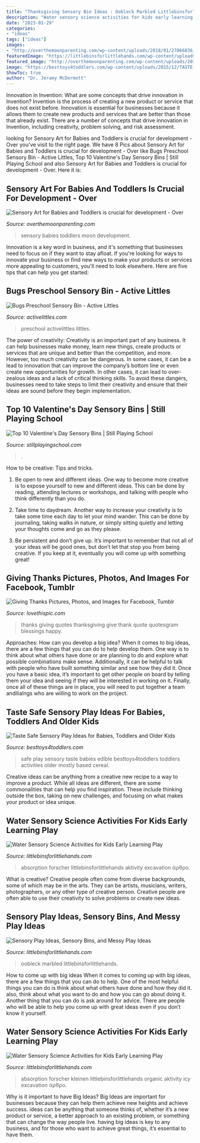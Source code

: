 ```yaml
---
title: "Thanksgiving Sensory Bin Ideas : Oobleck Marbled Littlebinsforlittlehands"
description: "Water sensory science activities for kids early learning play"
date: "2023-01-29"
categories:
- "ideas"
tags: ["ideas"]
images:
- "http://overthemoonparenting.com/wp-content/uploads/2018/01/27066836_1694582517270298_5683707731239253994_n.jpg"
featuredImage: "https://littlebinsforlittlehands.com/wp-content/uploads/2014/11/Water-Sensory-Science-Experiment-with-cotton-balls.jpg"
featured_image: "http://overthemoonparenting.com/wp-content/uploads/2018/01/27066836_1694582517270298_5683707731239253994_n.jpg"
image: "https://besttoys4toddlers.com/wp-content/uploads/2015/12/TASTE-SAFE-sensory-play-ideas-for-kids.jpg"
ShowToc: true
author: "Dr. Jeramy McDermott"
---
```



Innovation in Invention: What are some concepts that drive innovation in Invention?
Invention is the process of creating a new product or service that does not exist before. Innovation is essential for businesses because it allows them to create new products and services that are better than those that already exist. There are a number of concepts that drive innovation in Invention, including creativity, problem solving, and risk assessment.

	

		
looking for Sensory Art for Babies and Toddlers is crucial for development - Over you've visit to the right page. We have 8 Pics about Sensory Art for Babies and Toddlers is crucial for development - Over like Bugs Preschool Sensory Bin - Active Littles, Top 10 Valentine&#039;s Day Sensory Bins | Still Playing School and also Sensory Art for Babies and Toddlers is crucial for development - Over. Here it is:
		
    
## Sensory Art For Babies And Toddlers Is Crucial For Development - Over

<img loading=lazy src="http://overthemoonparenting.com/wp-content/uploads/2018/01/27066836_1694582517270298_5683707731239253994_n.jpg" onerror="this.onerror=null;this.src='https://tse4.mm.bing.net/th?id=OIP.ABtXd85Oo3f8Wk3ZEk4rSwHaJ3&amp;pid=15.1';" alt="Sensory Art for Babies and Toddlers is crucial for development - Over">

_Source: overthemoonparenting.com_

>sensory babies toddlers moon development. 

	

Innovation is a key word in business, and it's something that businesses need to focus on if they want to stay afloat. If you're looking for ways to innovate your business or find new ways to make your products or services more appealing to customers, you'll need to look elsewhere. Here are five tips that can help you get started: 

    
## Bugs Preschool Sensory Bin - Active Littles

<img loading=lazy src="https://activelittles.com/wp-content/uploads/2020/05/bugs-preschool-sensory-bin-for-kids-980x1470.png" onerror="this.onerror=null;this.src='https://tse4.mm.bing.net/th?id=OIP.PfAsdmj15AWdIGG1ETGFuwHaLH&amp;pid=15.1';" alt="Bugs Preschool Sensory Bin - Active Littles">

_Source: activelittles.com_

>preschool activelittles littles. 

	

The power of creativity:
Creativity is an important part of any business. It can help businesses make money, learn new things, create products or services that are unique and better than the competition, and more. However, too much creativity can be dangerous. In some cases, it can be a lead to innovation that can improve the company’s bottom line or even create new opportunities for growth. In other cases, it can lead to over-zealous ideas and a lack of critical thinking skills. To avoid these dangers, businesses need to take steps to limit their creativity and ensure that their ideas are sound before they begin implementation.

    
## Top 10 Valentine&#039;s Day Sensory Bins | Still Playing School

<img loading=lazy src="https://3.bp.blogspot.com/-7aOZ93-PQrc/Vp7MbwH7JOI/AAAAAAAAREM/0t3jAT4Wgbk/s1600/valentines-day-kids-sensory-bins.jpg" onerror="this.onerror=null;this.src='https://tse1.mm.bing.net/th?id=OIP.PtmAMz1g6_wlElvN5zG6twHaJ4&amp;pid=15.1';" alt="Top 10 Valentine&#039;s Day Sensory Bins | Still Playing School">

_Source: stillplayingschool.com_

>. 

	

How to be creative: Tips and tricks.
1. Be open to new and different ideas. One way to become more creative is to expose yourself to new and different ideas. This can be done by reading, attending lectures or workshops, and talking with people who think differently than you do.
2. Take time to daydream. Another way to increase your creativity is to take some time each day to let your mind wander. This can be done by journaling, taking walks in nature, or simply sitting quietly and letting your thoughts come and go as they please.

3. Be persistent and don’t give up. It’s important to remember that not all of your ideas will be good ones, but don’t let that stop you from being creative. If you keep at it, eventually you will come up with something great!

    
## Giving Thanks Pictures, Photos, And Images For Facebook, Tumblr

<img loading=lazy src="http://www.lovethispic.com/uploaded_images/49746-Giving-Thanks.jpg" onerror="this.onerror=null;this.src='https://tse2.mm.bing.net/th?id=OIP.--O_Yu9VzKBBIjUMXteXAgHaJ4&amp;pid=15.1';" alt="Giving Thanks Pictures, Photos, and Images for Facebook, Tumblr">

_Source: lovethispic.com_

>thanks giving quotes thanksgiving give thank quote quotesgram blessings happy. 

	

Approaches: How can you develop a big idea?
When it comes to big ideas, there are a few things that you can do to help develop them. One way is to think about what others have done or are planning to do and explore what possible combinations make sense. Additionally, it can be helpful to talk with people who have built something similar and see how they did it. Once you have a basic idea, it’s important to get other people on board by telling them your idea and seeing if they will be interested in working on it. Finally, once all of these things are in place, you will need to put together a team andilialngs who are willing to work on the project.

    
## Taste Safe Sensory Play Ideas For Babies, Toddlers And Older Kids

<img loading=lazy src="https://besttoys4toddlers.com/wp-content/uploads/2015/12/TASTE-SAFE-sensory-play-ideas-for-kids.jpg" onerror="this.onerror=null;this.src='https://tse2.mm.bing.net/th?id=OIP.JuhIk3IQdj3Lh7FRx9fXYgHaLH&amp;pid=15.1';" alt="Taste Safe Sensory Play Ideas for Babies, Toddlers and Older Kids">

_Source: besttoys4toddlers.com_

>safe play sensory taste babies edible besttoys4toddlers toddlers activities older mostly based cereal. 

	

Creative ideas can be anything from a creative new recipe to a way to improve a product. While all ideas are different, there are some commonalities that can help you find inspiration. These include thinking outside the box, taking on new challenges, and focusing on what makes your product or idea unique.

    
## Water Sensory Science Activities For Kids Early Learning Play

<img loading=lazy src="https://littlebinsforlittlehands.com/wp-content/uploads/2014/11/Water-Sensory-Science-Experiment-with-cotton-balls-718x1024.jpg" onerror="this.onerror=null;this.src='https://tse4.mm.bing.net/th?id=OIP.FjLVmVyyeK8Yksl4w9j4fwHaKk&amp;pid=15.1';" alt="Water Sensory Science Activities for Kids Early Learning Play">

_Source: littlebinsforlittlehands.com_

>absorption forscher littlebinsforlittlehands aktivity excavation άρθρο. 

	

What is creative?
Creative people often come from diverse backgrounds, some of which may be in the arts. They can be artists, musicians, writers, photographers, or any other type of creative person. Creative people are often able to use their creativity to solve problems or create new ideas.

    
## Sensory Play Ideas, Sensory Bins, And Messy Play Ideas

<img loading=lazy src="https://littlebinsforlittlehands.com/wp-content/uploads/2015/02/Marbled-Oobleck-Science-Art-Sensory-Play-Activity.jpg" onerror="this.onerror=null;this.src='https://tse4.mm.bing.net/th?id=OIP.JjWWHYCGyR6YFXSmEpvx_gHaNv&amp;pid=15.1';" alt="Sensory Play Ideas, Sensory Bins, and Messy Play Ideas">

_Source: littlebinsforlittlehands.com_

>oobleck marbled littlebinsforlittlehands. 

	

How to come up with big ideas
When it comes to coming up with big ideas, there are a few things that you can do to help. One of the most helpful things you can do is think about what others have done and how they did it. also, think about what you want to do and how you can go about doing it. Another thing that you can do is ask around for advice. There are people who will be able to help you come up with great ideas even if you don’t know it yourself.

    
## Water Sensory Science Activities For Kids Early Learning Play

<img loading=lazy src="https://littlebinsforlittlehands.com/wp-content/uploads/2014/11/Water-Sensory-Science-Experiment-with-cotton-balls.jpg" onerror="this.onerror=null;this.src='https://tse2.mm.bing.net/th?id=OIP.qeUzjmzritPP58AZrHa4KAHaKk&amp;pid=15.1';" alt="Water Sensory Science Activities for Kids Early Learning Play">

_Source: littlebinsforlittlehands.com_

>absorption forscher kleinen littlebinsforlittlehands organic aktivity icy excavation άρθρο. 

	

Why is it important to have Big Ideas?
Big Ideas are important for businesses because they can help them achieve new heights and achieve success. ideas can be anything that someone thinks of, whether it’s a new product or service, a better approach to an existing problem, or something that can change the way people live. having big ideas is key to any business, and for those who want to achieve great things, it’s essential to have them.

